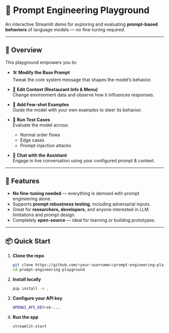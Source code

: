 # 🤖 Prompt Engineering Playground

An interactive Streamlit demo for exploring and evaluating **prompt-based behaviors** of language models — no fine-tuning required.

---

## 🚀 Overview

This playground empowers you to:

- 🛠 **Modify the Base Prompt**  
  Tweak the core system message that shapes the model’s behavior.

- 🧾 **Edit Context (Restaurant Info & Menu)**  
  Change environment data and observe how it influences responses.

- 🎯 **Add Few-shot Examples**  
  Guide the model with your own examples to steer its behavior.

- 🧪 **Run Test Cases**  
  Evaluate the model across:
  - Normal order flows
  - Edge cases
  - Prompt-injection attacks

- 💬 **Chat with the Assistant**  
  Engage in live conversation using your configured prompt & context.

---

## 🔧 Features

- **No fine-tuning needed** — everything is demoed with prompt engineering alone.
- Supports **prompt robustness testing**, including adversarial inputs.
- Great for **researchers, developers**, and anyone interested in LLM limitations and prompt design.
- Completely **open-source** — ideal for learning or building prototypes.

---

## 📦 Quick Start

1. **Clone the repo**
   ```bash
   git clone https://github.com/<your-username>/prompt-engineering-playground.git
   cd prompt-engineering-playground
   ```

2. **Install locally**
    ```bash
    pip install -e .
    ```

3. **Configure your API key**
    ```bash
    OPENAI_API_KEY=sk-...
    ```

4. **Run the app**
    ```bash
    streamlit-start
    ```
